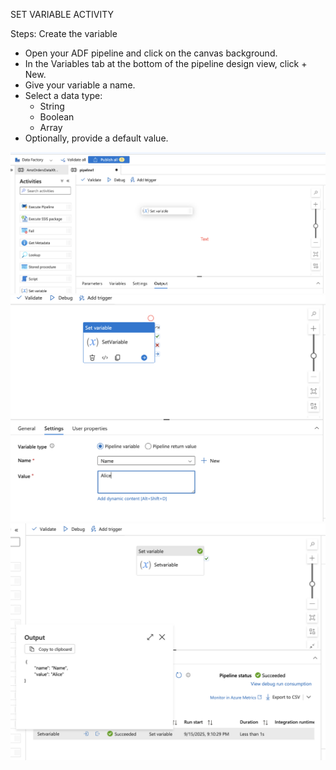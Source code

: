 SET VARIABLE ACTIVITY

Steps: Create the variable

- Open your ADF pipeline and click on the canvas background.
- In the Variables tab at the bottom of the pipeline design view, click + New.
- Give your variable a name.
- Select a data type:
  - String
  - Boolean
  - Array
- Optionally, provide a default value.

<img width="900" alt="static1" src="https://github.com/rajeshreddy185/polls/blob/main/mysite3-20210509T044718Z-001/mysite3/Screenshot%202025-09-15%20at%209.12.57%20PM.png" />

<img width="900" alt="static2" src="https://github.com/rajeshreddy185/polls/blob/main/mysite3-20210509T044718Z-001/mysite3/Screenshot%202025-09-15%20at%209.09.24%20PM.png" />

<img width="900" alt="static3" src="https://github.com/rajeshreddy185/polls/blob/main/mysite3-20210509T044718Z-001/mysite3/Screenshot%202025-09-15%20at%209.10.40%20PM.png" />
